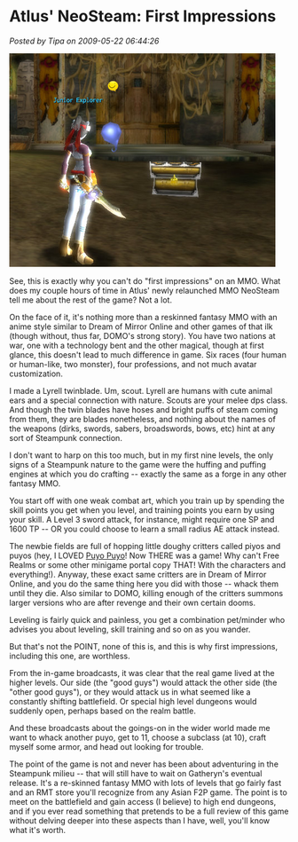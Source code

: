 # Atlus' NeoSteam: First Impressions

*Posted by Tipa on 2009-05-22 06:44:26*

![Tipa meets an evil chest in front of a mysterious door.](../uploads/2009/05/neosteam-2009-05-22-07-08-27-43.jpg "Tipa meets an evil chest in front of a mysterious door.")

See, this is exactly why you can't do "first impressions" on an MMO. What does my couple hours of time in Atlus' newly relaunched MMO NeoSteam tell me about the rest of the game? Not a lot.

On the face of it, it's nothing more than a reskinned fantasy MMO with an anime style similar to Dream of Mirror Online and other games of that ilk (though without, thus far, DOMO's strong story). You have two nations at war, one with a technology bent and the other magical, though at first glance, this doesn't lead to much difference in game. Six races (four human or human-like, two monster), four professions, and not much avatar customization.

I made a Lyrell twinblade. Um, scout. Lyrell are humans with cute animal ears and a special connection with nature. Scouts are your melee dps class. And though the twin blades have hoses and bright puffs of steam coming from them, they are blades nonetheless, and nothing about the names of the weapons (dirks, swords, sabers, broadswords, bows, etc) hint at any sort of Steampunk connection.

I don't want to harp on this too much, but in my first nine levels, the only signs of a Steampunk nature to the game were the huffing and puffing engines at which you do crafting -- exactly the same as a forge in any other fantasy MMO.

You start off with one weak combat art, which you train up by spending the skill points you get when you level, and training points you earn by using your skill. A Level 3 sword attack, for instance, might require one SP and 1600 TP -- OR you could choose to learn a small radius AE attack instead.

The newbie fields are full of hopping little doughy critters called piyos and puyos (hey, I LOVED [Puyo Puyo](http://en.wikipedia.org/wiki/Puyo_Pop)! Now THERE was a game! Why can't Free Realms or some other minigame portal copy THAT! With the characters and everything!). Anyway, these exact same critters are in Dream of Mirror Online, and you do the same thing here you did with those -- whack them until they die. Also similar to DOMO, killing enough of the critters summons larger versions who are after revenge and their own certain dooms.

Leveling is fairly quick and painless, you get a combination pet/minder who advises you about leveling, skill training and so on as you wander.

But that's not the POINT, none of this is, and this is why first impressions, including this one, are worthless.

From the in-game broadcasts, it was clear that the real game lived at the higher levels. Our side (the "good guys") would attack the other side (the "other good guys"), or they would attack us in what seemed like a constantly shifting battlefield. Or special high level dungeons would suddenly open, perhaps based on the realm battle.

And these broadcasts about the goings-on in the wider world made me want to whack another puyo, get to 11, choose a subclass (at 10), craft myself some armor, and head out looking for trouble.

The point of the game is not and never has been about adventuring in the Steampunk milieu -- that will still have to wait on Gatheryn's eventual release. It's a re-skinned fantasy MMO with lots of levels that go fairly fast and an RMT store you'll recognize from any Asian F2P game. The point is to meet on the battlefield and gain access (I believe) to high end dungeons, and if you ever read something that pretends to be a full review of this game without delving deeper into these aspects than I have, well, you'll know what it's worth.


